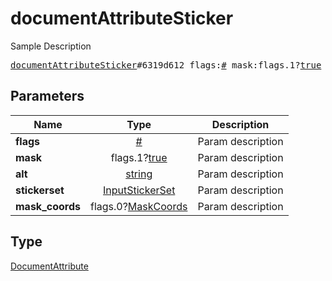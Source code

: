 # documentAttributeSticker

Sample Description

<pre>
<a href="../constructor/documentAttributeSticker.md">documentAttributeSticker</a>#6319d612 flags:<a href="../type/#.md">#</a> mask:flags.1?<a href="../type/true.md">true</a> alt:<a href="../type/string.md">string</a> stickerset:<a href="../type/InputStickerSet.md">InputStickerSet</a> mask_coords:flags.0?<a href="../type/MaskCoords.md">MaskCoords</a> = <a href="../type/DocumentAttribute.md">DocumentAttribute</a>;</pre>
## Parameters

| Name | Type | Description |
|------|:----:|-------------|
| **flags** | <a href="../type/#.md">#</a> | Param description |
| **mask** | flags.1?<a href="../type/true.md">true</a> | Param description |
| **alt** | <a href="../type/string.md">string</a> | Param description |
| **stickerset** | <a href="../type/InputStickerSet.md">InputStickerSet</a> | Param description |
| **mask_coords** | flags.0?<a href="../type/MaskCoords.md">MaskCoords</a> | Param description |

## Type

<a href="../type/DocumentAttribute.md">DocumentAttribute</a>
